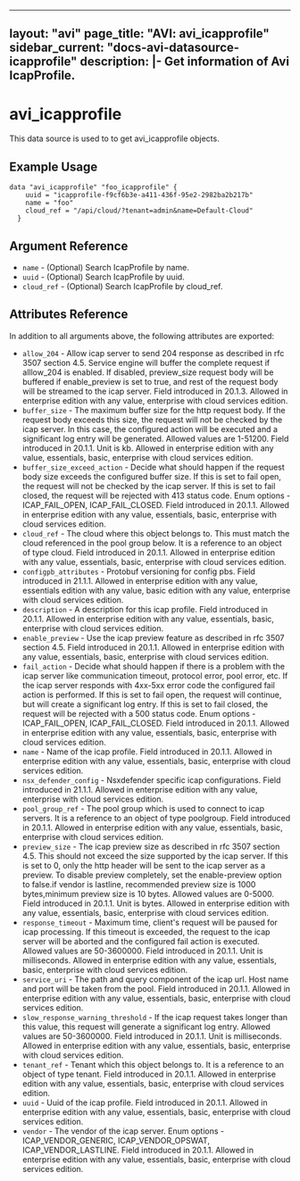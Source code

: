 <!--
    Copyright 2021 VMware, Inc.
    SPDX-License-Identifier: Mozilla Public License 2.0
-->
---
layout: "avi"
page_title: "AVI: avi_icapprofile"
sidebar_current: "docs-avi-datasource-icapprofile"
description: |-
  Get information of Avi IcapProfile.
---

# avi_icapprofile

This data source is used to to get avi_icapprofile objects.

## Example Usage

```hcl
data "avi_icapprofile" "foo_icapprofile" {
    uuid = "icapprofile-f9cf6b3e-a411-436f-95e2-2982ba2b217b"
    name = "foo"
    cloud_ref = "/api/cloud/?tenant=admin&name=Default-Cloud"
  }
```

## Argument Reference

* `name` - (Optional) Search IcapProfile by name.
* `uuid` - (Optional) Search IcapProfile by uuid.
* `cloud_ref` - (Optional) Search IcapProfile by cloud_ref.
  
## Attributes Reference

In addition to all arguments above, the following attributes are exported:

* `allow_204` - Allow icap server to send 204 response as described in rfc 3507 section 4.5. Service engine will buffer the complete request if alllow_204 is enabled. If disabled, preview_size request body will be buffered if enable_preview is set to true, and rest of the request body will be streamed to the icap server. Field introduced in 20.1.3. Allowed in enterprise edition with any value, enterprise with cloud services edition.
* `buffer_size` - The maximum buffer size for the http request body. If the request body exceeds this size, the request will not be checked by the icap server. In this case, the configured action will be executed and a significant log entry will be generated. Allowed values are 1-51200. Field introduced in 20.1.1. Unit is kb. Allowed in enterprise edition with any value, essentials, basic, enterprise with cloud services edition.
* `buffer_size_exceed_action` - Decide what should happen if the request body size exceeds the configured buffer size. If this is set to fail open, the request will not be checked by the icap server. If this is set to fail closed, the request will be rejected with 413 status code. Enum options - ICAP_FAIL_OPEN, ICAP_FAIL_CLOSED. Field introduced in 20.1.1. Allowed in enterprise edition with any value, essentials, basic, enterprise with cloud services edition.
* `cloud_ref` - The cloud where this object belongs to. This must match the cloud referenced in the pool group below. It is a reference to an object of type cloud. Field introduced in 20.1.1. Allowed in enterprise edition with any value, essentials, basic, enterprise with cloud services edition.
* `configpb_attributes` - Protobuf versioning for config pbs. Field introduced in 21.1.1. Allowed in enterprise edition with any value, essentials edition with any value, basic edition with any value, enterprise with cloud services edition.
* `description` - A description for this icap profile. Field introduced in 20.1.1. Allowed in enterprise edition with any value, essentials, basic, enterprise with cloud services edition.
* `enable_preview` - Use the icap preview feature as described in rfc 3507 section 4.5. Field introduced in 20.1.1. Allowed in enterprise edition with any value, essentials, basic, enterprise with cloud services edition.
* `fail_action` - Decide what should happen if there is a problem with the icap server like communication timeout, protocol error, pool error, etc. If the icap server responds with 4xx-5xx error code the configured fail action is performed. If this is set to fail open, the request will continue, but will create a significant log entry. If this is set to fail closed, the request will be rejected with a 500 status code. Enum options - ICAP_FAIL_OPEN, ICAP_FAIL_CLOSED. Field introduced in 20.1.1. Allowed in enterprise edition with any value, essentials, basic, enterprise with cloud services edition.
* `name` - Name of the icap profile. Field introduced in 20.1.1. Allowed in enterprise edition with any value, essentials, basic, enterprise with cloud services edition.
* `nsx_defender_config` - Nsxdefender specific icap configurations. Field introduced in 21.1.1. Allowed in enterprise edition with any value, enterprise with cloud services edition.
* `pool_group_ref` - The pool group which is used to connect to icap servers. It is a reference to an object of type poolgroup. Field introduced in 20.1.1. Allowed in enterprise edition with any value, essentials, basic, enterprise with cloud services edition.
* `preview_size` - The icap preview size as described in rfc 3507 section 4.5. This should not exceed the size supported by the icap server. If this is set to 0, only the http header will be sent to the icap server as a preview. To disable preview completely, set the enable-preview option to false.if vendor is lastline, recommended preview size is 1000 bytes,minimum preview size is 10 bytes. Allowed values are 0-5000. Field introduced in 20.1.1. Unit is bytes. Allowed in enterprise edition with any value, essentials, basic, enterprise with cloud services edition.
* `response_timeout` - Maximum time, client's request will be paused for icap processing. If this timeout is exceeded, the request to the icap server will be aborted and the configured fail action is executed. Allowed values are 50-3600000. Field introduced in 20.1.1. Unit is milliseconds. Allowed in enterprise edition with any value, essentials, basic, enterprise with cloud services edition.
* `service_uri` - The path and query component of the icap url. Host name and port will be taken from the pool. Field introduced in 20.1.1. Allowed in enterprise edition with any value, essentials, basic, enterprise with cloud services edition.
* `slow_response_warning_threshold` - If the icap request takes longer than this value, this request will generate a significant log entry. Allowed values are 50-3600000. Field introduced in 20.1.1. Unit is milliseconds. Allowed in enterprise edition with any value, essentials, basic, enterprise with cloud services edition.
* `tenant_ref` - Tenant which this object belongs to. It is a reference to an object of type tenant. Field introduced in 20.1.1. Allowed in enterprise edition with any value, essentials, basic, enterprise with cloud services edition.
* `uuid` - Uuid of the icap profile. Field introduced in 20.1.1. Allowed in enterprise edition with any value, essentials, basic, enterprise with cloud services edition.
* `vendor` - The vendor of the icap server. Enum options - ICAP_VENDOR_GENERIC, ICAP_VENDOR_OPSWAT, ICAP_VENDOR_LASTLINE. Field introduced in 20.1.1. Allowed in enterprise edition with any value, essentials, basic, enterprise with cloud services edition.

